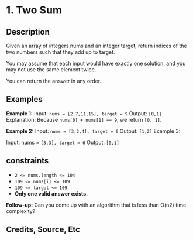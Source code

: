 # 1. Two Sum

## Description

Given an array of integers nums and an integer target, return indices of the two numbers such that they add up to target.

You may assume that each input would have exactly one solution, and you may not use the same element twice.

You can return the answer in any order.

## Examples

**Example 1:**
Input: `nums = [2,7,11,15], target = 9`
Output: `[0,1]`
Explanation: Because `nums[0] + nums[1] == 9`, we return `[0, 1]`.

**Example 2:**
Input: `nums = [3,2,4], target = 6`
Output: `[1,2]`
Example 3:

Input: nums = `[3,3], target = 6`
Output: `[0,1]`

## constraints

- `2 <= nums.length <= 104`
- `109 <= nums[i] <= 109`
- `109 <= target <= 109`
- **Only one valid answer exists.**

**Follow-up:** 
Can you come up with an algorithm that is less than O(n2) time complexity?

## Credits, Source, Etc